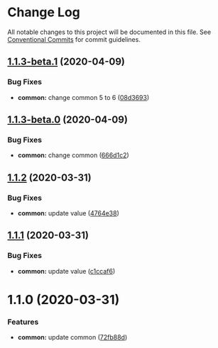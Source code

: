 # Change Log

All notable changes to this project will be documented in this file.
See [Conventional Commits](https://conventionalcommits.org) for commit guidelines.

## [1.1.3-beta.1](https://github.com/lornz-/lerna-semantic-release-demo/compare/@lornz-/common@1.1.3-beta.0...@lornz-/common@1.1.3-beta.1) (2020-04-09)


### Bug Fixes

* **common:** change common 5 to 6 ([08d3693](https://github.com/lornz-/lerna-semantic-release-demo/commit/08d36936fd560de5a9a2e48f855bc5fbc6f883fa))





## [1.1.3-beta.0](https://github.com/lornz-/lerna-semantic-release-demo/compare/@lornz-/common@1.1.2...@lornz-/common@1.1.3-beta.0) (2020-04-09)


### Bug Fixes

* **common:** change common ([666d1c2](https://github.com/lornz-/lerna-semantic-release-demo/commit/666d1c2d213a05c4d6037a8d422081a58601c075))





## [1.1.2](https://github.com/lornz-/lerna-semantic-release-demo/compare/@lornz-/common@1.1.1...@lornz-/common@1.1.2) (2020-03-31)


### Bug Fixes

* **common:** update value ([4764e38](https://github.com/lornz-/lerna-semantic-release-demo/commit/4764e38f44953a3a0269ab82135a0dea65b7a3a6))





## [1.1.1](https://github.com/lornz-/lerna-semantic-release-demo/compare/@lornz-/common@1.1.0...@lornz-/common@1.1.1) (2020-03-31)


### Bug Fixes

* **common:** update value ([c1ccaf6](https://github.com/lornz-/lerna-semantic-release-demo/commit/c1ccaf63b6aab9d47a0232633d2d78aca277a396))





# 1.1.0 (2020-03-31)


### Features

* **common:** update common ([72fb88d](https://github.com/lornz-/lerna-semantic-release-demo/commit/72fb88dd6da82636fcfb092634867a6cc2c61d46))
